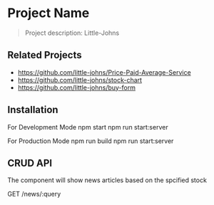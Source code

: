 # Project Name

> Project description: Little-Johns

## Related Projects

  - https://github.com/little-johns/Price-Paid-Average-Service
  - https://github.com/little-johns/stock-chart
  - https://github.com/little-johns/buy-form

## Installation
For Development Mode
npm start 
npm run start:server

For Production Mode
npm run build
npm run start:server



## CRUD API
The component will show news articles based on the spcified stock

GET /news/:query

